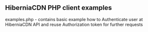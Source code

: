 ## HiberniaCDN PHP client examples

 examples.php - contains basic example how to Authenticate user at HiberniaCDN API and reuse Authorization token for further requests